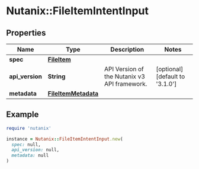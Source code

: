 # Nutanix::FileItemIntentInput

## Properties

| Name | Type | Description | Notes |
| ---- | ---- | ----------- | ----- |
| **spec** | [**FileItem**](FileItem.md) |  |  |
| **api_version** | **String** | API Version of the Nutanix v3 API framework. | [optional][default to &#39;3.1.0&#39;] |
| **metadata** | [**FileItemMetadata**](FileItemMetadata.md) |  |  |

## Example

```ruby
require 'nutanix'

instance = Nutanix::FileItemIntentInput.new(
  spec: null,
  api_version: null,
  metadata: null
)
```

